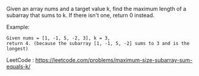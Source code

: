 Given an array nums and a target value k, find the maximum length of a subarray that sums to k. If there isn't one, return 0 instead.

Example:

```
Given nums = [1, -1, 5, -2, 3], k = 3,
return 4. (because the subarray [1, -1, 5, -2] sums to 3 and is the longest)
```

LeetCode : https://leetcode.com/problems/maximum-size-subarray-sum-equals-k/